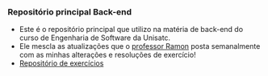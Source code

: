 ### Repositório principal Back-end

- Este é o repositório principal que utilizo na matéria de back-end do curso de Engenharia de Software da Unisatc.
- Ele mescla as atualizações que o [professor Ramon](https://github.com/rvenson) posta semanalmente com as minhas alterações e resoluções de exercício!
- [Repositório de exercícios](https://github.com/ardnaile/atividades-backend.git)

